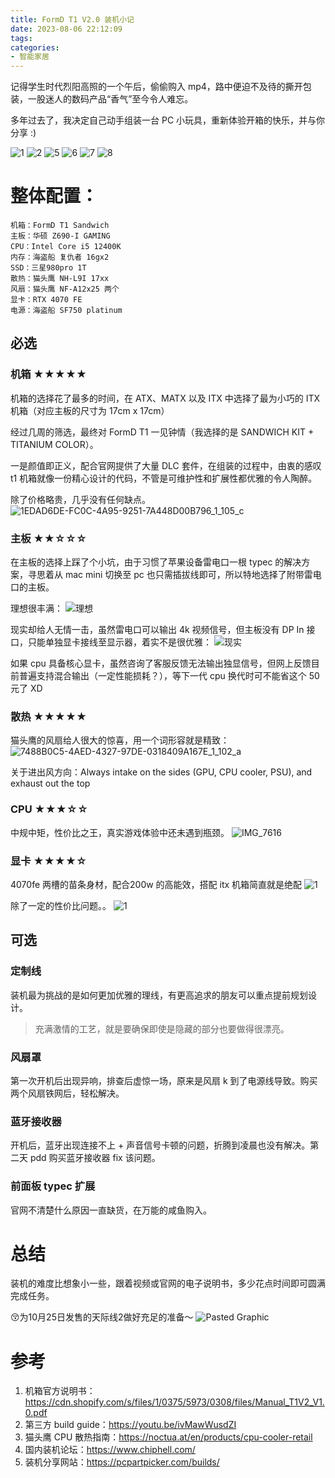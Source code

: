 ```yaml
---
title: FormD T1 V2.0 装机小记
date: 2023-08-06 22:12:09
tags:
categories:
- 智能家居
---
```



记得学生时代烈阳高照的一个午后，偷偷购入 mp4，路中便迫不及待的撕开包装，一股迷人的数码产品“香气”至今令人难忘。

多年过去了，我决定自己动手组装一台 PC 小玩具，重新体验开箱的快乐，并与你分享 :)

<!--more-->

![1](../images/blog/2021-09-04-jvm-note/1.png)
![2](../images/blog/2021-09-04-jvm-note/2.png)
![5](../images/blog/2021-09-04-jvm-note/5.png)
![6](../images/blog/2021-09-04-jvm-note/6.png)
![7](../images/blog/2021-09-04-jvm-note/7.png)
![8](../images/blog/2021-09-04-jvm-note/8.png)


# 整体配置：
```
机箱：FormD T1 Sandwich
主板：华硕 Z690-I GAMING 
CPU：Intel Core i5 12400K
内存：海盗船 复仇者 16gx2
SSD：三星980pro 1T
散热：猫头鹰 NH-L9I 17xx
风扇：猫头鹰 NF-A12x25 两个
显卡：RTX 4070 FE
电源：海盗船 SF750 platinum
```

## 必选
### 机箱 ★★★★★
机箱的选择花了最多的时间，在 ATX、MATX 以及 ITX 中选择了最为小巧的 ITX 机箱（对应主板的尺寸为 17cm x 17cm）

经过几周的筛选，最终对 FormD T1 一见钟情（我选择的是 SANDWICH KIT + TITANIUM COLOR）。

一是颜值即正义，配合官网提供了大量 DLC 套件，在组装的过程中，由衷的感叹 t1 机箱就像一份精心设计的代码，不管是可维护性和扩展性都优雅的令人陶醉。

除了价格略贵，几乎没有任何缺点。
![1EDAD6DE-FC0C-4A95-9251-7A448D00B796_1_105_c](../images/blog/2021-09-04-jvm-note/1EDAD6DE-FC0C-4A95-9251-7A448D00B796_1_105_c.jpeg)


### 主板 ★★☆☆☆
在主板的选择上踩了个小坑，由于习惯了苹果设备雷电口一根 typec 的解决方案，寻思着从 mac mini 切换至 pc 也只需插拔线即可，所以特地选择了附带雷电口的主板。

理想很丰满：
![理想](../images/blog/2021-09-04-jvm-note/%E7%90%86%E6%83%B3.svg)

现实却给人无情一击，虽然雷电口可以输出 4k 视频信号，但主板没有 DP In 接口，只能单独显卡接线至显示器，着实不是很优雅：
![现实](../images/blog/2021-09-04-jvm-note/%E7%8E%B0%E5%AE%9E.svg)

如果 cpu 具备核心显卡，虽然咨询了客服反馈无法输出独显信号，但网上反馈目前普遍支持混合输出（一定性能损耗？），等下一代 cpu 换代时可不能省这个 50 元了 XD

### 散热 ★★★★★
猫头鹰的风扇给人很大的惊喜，用一个词形容就是精致：
![7488B0C5-4AED-4327-97DE-0318409A167E_1_102_a](../images/blog/2021-09-04-jvm-note/7488B0C5-4AED-4327-97DE-0318409A167E_1_102_a.jpeg)

关于进出风方向：Always intake on the sides (GPU, CPU cooler, PSU), and exhaust out the top

### CPU ★★★☆☆
中规中矩，性价比之王，真实游戏体验中还未遇到瓶颈。
![IMG_7616](../images/blog/2021-09-04-jvm-note/IMG_7616.jpeg)

### 显卡 ★★★★☆
4070fe 两槽的苗条身材，配合200w 的高能效，搭配 itx 机箱简直就是绝配
![1](../images/blog/2021-09-04-jvm-note/1-2.png)

除了一定的性价比问题。。
![1](../images/blog/2021-09-04-jvm-note/1-1.png)


## 可选
### 定制线 
装机最为挑战的是如何更加优雅的理线，有更高追求的朋友可以重点提前规划设计。

> 充满激情的工艺，就是要确保即使是隐藏的部分也要做得很漂亮。

### 风扇罩
第一次开机后出现异响，排查后虚惊一场，原来是风扇 k 到了电源线导致。购买两个风扇铁网后，轻松解决。

### 蓝牙接收器
开机后，蓝牙出现连接不上 + 声音信号卡顿的问题，折腾到凌晨也没有解决。第二天 pdd 购买蓝牙接收器 fix 该问题。

### 前面板 typec 扩展 
官网不清楚什么原因一直缺货，在万能的咸鱼购入。

# 总结
装机的难度比想象小一些，跟着视频或官网的电子说明书，多少花点时间即可圆满完成任务。

😚为10月25日发售的天际线2做好充足的准备～
![Pasted Graphic](../images/blog/2021-09-04-jvm-note/Pasted%20Graphic.png)


# 参考

1. 机箱官方说明书：https://cdn.shopify.com/s/files/1/0375/5973/0308/files/Manual_T1V2_V1.0.pdf
2. 第三方 build guide：https://youtu.be/ivMawWusdZI
3. 猫头鹰 CPU 散热指南：https://noctua.at/en/products/cpu-cooler-retail
4. 国内装机论坛：https://www.chiphell.com/
5. 装机分享网站：https://pcpartpicker.com/builds/